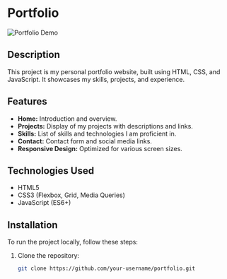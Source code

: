 # Portfolio

![Portfolio Demo](demo.gif)

## Description

This project is my personal portfolio website, built using HTML, CSS, and JavaScript. It showcases my skills, projects, and experience.

## Features

- **Home:** Introduction and overview.
- **Projects:** Display of my projects with descriptions and links.
- **Skills:** List of skills and technologies I am proficient in.
- **Contact:** Contact form and social media links.
- **Responsive Design:** Optimized for various screen sizes.

## Technologies Used

- HTML5
- CSS3 (Flexbox, Grid, Media Queries)
- JavaScript (ES6+)

## Installation

To run the project locally, follow these steps:

1. Clone the repository:

   ```bash
   git clone https://github.com/your-username/portfolio.git
